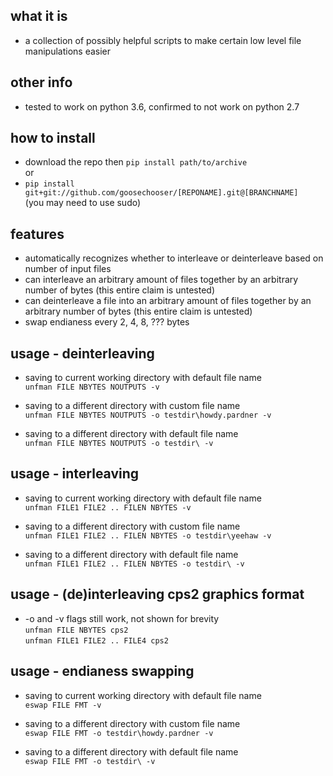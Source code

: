 ## what it is
* a collection of possibly helpful scripts to make certain low level file manipulations easier

## other info
* tested to work on python 3.6, confirmed to not work on python 2.7

## how to install
* download the repo then `pip install path/to/archive`    
or  
* `pip install git+git://github.com/goosechooser/[REPONAME].git@[BRANCHNAME]`  
(you may need to use sudo)

## features
* automatically recognizes whether to interleave or deinterleave based on number of input files
* can interleave an arbitrary amount of files together by an arbitrary number of bytes (this entire claim is untested)
* can deinterleave a file into an arbitrary amount of files together by an arbitrary number of bytes (this entire claim is untested)
* swap endianess every 2, 4, 8, ??? bytes

## usage - deinterleaving
* saving to current working directory with default file name  
`unfman FILE NBYTES NOUTPUTS -v`

* saving to a different directory with custom file name  
`unfman FILE NBYTES NOUTPUTS -o testdir\howdy.pardner -v`

* saving to a different directory with default file name  
`unfman FILE NBYTES NOUTPUTS -o testdir\ -v` 

## usage - interleaving
* saving to current working directory with default file name  
`unfman FILE1 FILE2 .. FILEN NBYTES -v`

* saving to a different directory with custom file name  
`unfman FILE1 FILE2 .. FILEN NBYTES -o testdir\yeehaw -v`

* saving to a different directory with default file name  
`unfman FILE1 FILE2 .. FILEN NBYTES -o testdir\ -v`

## usage - (de)interleaving cps2 graphics format
* -o and -v flags still work, not shown for brevity  
`unfman FILE NBYTES cps2`  
`unfman FILE1 FILE2 .. FILE4 cps2`


## usage - endianess swapping
* saving to current working directory with default file name  
`eswap FILE FMT -v`

* saving to a different directory with custom file name  
`eswap FILE FMT -o testdir\howdy.pardner -v`

* saving to a different directory with default file name  
`eswap FILE FMT -o testdir\ -v` 
